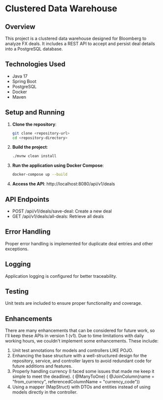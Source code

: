 # Clustered Data Warehouse

## Overview
This project is a clustered data warehouse designed for Bloomberg to analyze FX deals. It includes a REST API to accept and persist deal details into a PostgreSQL database.

## Technologies Used
- Java 17
- Spring Boot
- PostgreSQL
- Docker
- Maven

## Setup and Running
1. **Clone the repository**:
   ```bash
   git clone <repository-url>
   cd <repository-directory>
   ```

2. **Build the project**:
   ```bash
   ./mvnw clean install
   ```

3. **Run the application using Docker Compose**:
   ```bash
   docker-compose up --build
   ```

4. **Access the API**:
   http://localhost:8080/api/v1/deals

## API Endpoints
- POST /api/v1/deals/save-deal: Create a new deal
- GET /api/v1/deals/all-deals: Retrieve all deals

## Error Handling
Proper error handling is implemented for duplicate deal entries and other exceptions.

## Logging
Application logging is configured for better traceability.

## Testing
Unit tests are included to ensure proper functionality and coverage.
 
## Enhancements

There are many enhancements that can be considered for future work, so I'll keep these APIs in version 1 (v1). Due to time limitations with daily working hours, we couldn't implement some enhancements. These include:

1. Unit test annotations for models and controllers LIKE POJO.
2. Enhancing the base structure with a well-structured design for the repository, service, and controller layers to avoid redundant code for future additions and features.
3. Properly handling currency (I faced some issues that made me keep it simple to meet the deadline).
 (   @ManyToOne)
 (   @JoinColumn&#40;name = "from_currency", referencedColumnName = "currency_code"&#41;)
4. Using a mapper (MapStruct) with DTOs and entities instead of using models directly in the controller.